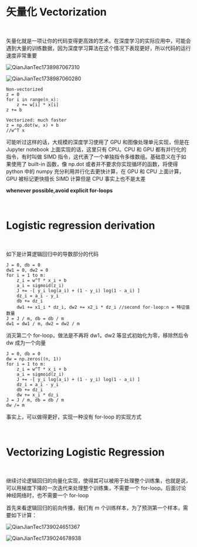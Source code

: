 # 矢量化 Vectorization

</br>

<p>矢量化就是一项让你的代码变得更高效的艺术。在深度学习的实际应用中，可能会遇到大量的训练数据，因为深度学习算法在这个情况下表现更好，所以代码的运行速度非常重要</p>

![QianJianTec1738987067310](https://github.com/user-attachments/assets/5c0fe87a-6078-44b8-95d9-46eff20ecc41)

![QianJianTec1738987060280](https://github.com/user-attachments/assets/aceae586-9cf2-4bc4-a014-1f03d9fffea6)

```
Non-vectorized
z = 0
for i in range(n_x):
    z += w[i] * x[i]
z += b
```

```
Vectorized: much faster
z = np.dot(w, x) + b
//w^T x
```

<p>可能听过这样的话，大规模的深度学习使用了 GPU 和图像处理单元实现，但是在 Jupyter notebook 上面实现的话，这里只有 CPU。CPU 和 GPU 都有并行化的指令，有时叫做 SIMD 指令，这代表了一个单独指令多维数组。基础意义在于如果使用了 built-in 函数，像 np.dot 或者并不要求你实现循环的函数，将使得 python 中的 numpy 充分利用并行化去更快计算，在 GPU 和 CPU 上面计算，GPU 被标记更快擅长 SIMD 计算但是 CPU 事实上也不是太差</p>

<p><b>whenever possible,avoid explicit for-loops</b></p>

</br>

# Logistic regression derivation

</br>

<p>如下是计算逻辑回归中的导数部分的代码</p>

```
J = 0, db = 0
dw1 = 0, dw2 = 0
for i = 1 to m:
    z_i = w^T * x_i + b
    a_i = sigmoid(z_i)
    J += -[ y_i log(a_i) + (1 - y_i) log(1 - a_i) ]
    dz_i = a_i - y_i
    db += dz_i
    dw1 += x1_i * dz_i, dw2 += x2_i * dz_i //second for-loop:n = 特征值数量
J = J / m, db = db / m
dw1 = dw1 / m, dw2 = dw2 / m
```

<p>消灭第二个 for-loop，做法是不再将 dw1，dw2 等显式初始化为零，移除然后令 dw 成为一个向量</p>

```
J = 0, db = 0
dw = np.zeros((n, 1))
for i = 1 to m:
    z_i = w^T * x_i + b
    a_i = sigmoid(z_i)
    J += -[ y_i log(a_i) + (1 - y_i) log(1 - a_i) ]
    dz_i = a_i - y_i
    db += dz_i
    dw += x_i * dz_i
J = J / m, db = db / m
dw /= m
```

<p>事实上，可以做得更好，实现一种没有 for-loop 的实现方式</p>

</br>

# Vectorizing Logistic Regression

</br>

<p>继续讨论逻辑回归的向量化实现，使得其可以被用于处理整个训练集，也就是说，可以用梯度下降的一次迭代来处理整个训练集，不需要一个 for-loop。后面讨论神经网络时，也不需要一个 for-loop</p>

<p>首先来看逻辑回归的前向传播，我们有 m 个训练样本，为了预测第一个样本，需要如下计算：</p>

![QianJianTec1739024651367](https://github.com/user-attachments/assets/884f313d-413d-46a3-8038-1603af60919f)


![QianJianTec1739024678938](https://github.com/user-attachments/assets/69e1a587-fa0e-4dc3-83f8-c73ad320d776)

























